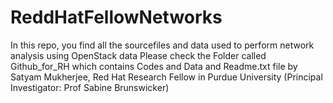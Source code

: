 # ReddHatFellowNetworks
In this repo, you find all the sourcefiles and data used to perform network analysis using OpenStack data
Please check the Folder called Github_for_RH which contains Codes and Data and Readme.txt file by Satyam Mukherjee, Red Hat Research Fellow in Purdue University (Principal Investigator: Prof Sabine Brunswicker)
